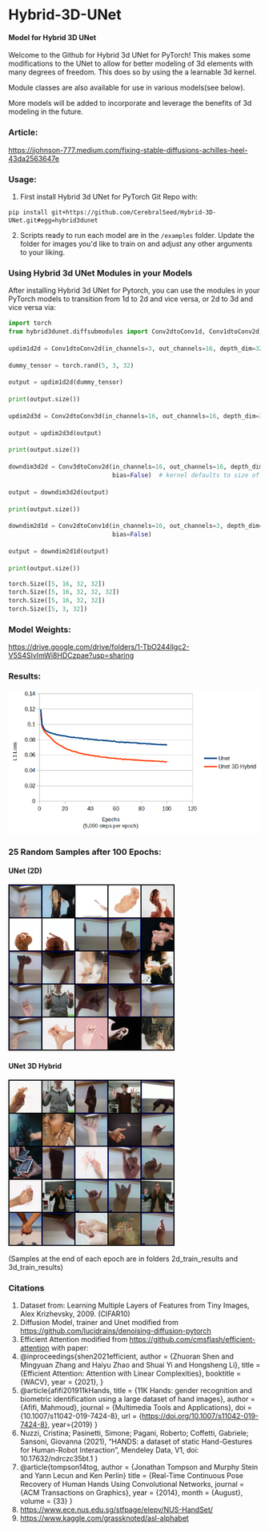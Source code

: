 # Hybrid-3D-UNet
#### Model for Hybrid 3D UNet
Welcome to the Github for Hybrid 3d UNet for PyTorch! This makes some modifications to the UNet to allow for better modeling of 3d elements with many degrees of freedom. This does so by using the a learnable 3d kernel. 

Module classes are also available for use in various models(see below). 

More models will be added to incorporate and leverage the benefits of 3d modeling in the future. 

### Article:
https://jjohnson-777.medium.com/fixing-stable-diffusions-achilles-heel-43da2563647e

### Usage:
1. First install Hybrid 3d UNet for PyTorch Git Repo with: 

```
pip install git+https://github.com/CerebralSeed/Hybrid-3D-UNet.git#egg=hybrid3dunet
```

2. Scripts ready to run each model are in the `/examples` folder. Update the folder for images you'd like to train on and adjust any other arguments to your liking.

### Using Hybrid 3d UNet Modules in your Models
After installing Hybrid 3d UNet for Pytorch, you can use the modules in your PyTorch models to transition from 1d to 2d and vice versa, or 2d to 3d and vice versa via:
```python
import torch
from hybrid3dunet.diffsubmodules import Conv2dtoConv1d, Conv1dtoConv2d, Conv2dtoConv3d, Conv3dtoConv2d

updim1d2d = Conv1dtoConv2d(in_channels=3, out_channels=16, depth_dim=32, kernel=3, bias=False)

dummy_tensor = torch.rand(5, 3, 32)

output = updim1d2d(dummy_tensor)

print(output.size())

updim2d3d = Conv2dtoConv3d(in_channels=16, out_channels=16, depth_dim=32, kernel=3, bias=False)

output = updim2d3d(output)

print(output.size())

downdim3d2d = Conv3dtoConv2d(in_channels=16, out_channels=16, depth_dim=32, kernel=None,
                             bias=False)  # kernel defaults to size of 1

output = downdim3d2d(output)

print(output.size())

downdim2d1d = Conv2dtoConv1d(in_channels=16, out_channels=3, depth_dim=32, kernel=None,
                             bias=False)

output = downdim2d1d(output)

print(output.size())

```

```python
torch.Size([5, 16, 32, 32])
torch.Size([5, 16, 32, 32, 32])
torch.Size([5, 16, 32, 32])
torch.Size([5, 3, 32])
```

### Model Weights: 

https://drive.google.com/drive/folders/1-TbO244Ilgc2-V5S4SlvImWi8HDCzpae?usp=sharing

### Results:

![alt text](https://github.com/CerebralSeed/Hybrid-3D-UNet/blob/main/compare-chart.jpg?raw=true)


### 25 Random Samples after 100 Epochs:

#### UNet (2D)

![alt text](https://github.com/CerebralSeed/Hybrid-3D-UNet/blob/main/2d_train_results/sample-100-loss-0.07358751328475774.png?raw=true)

#### UNet 3D Hybrid

![alt text](https://github.com/CerebralSeed/Hybrid-3D-UNet/blob/main/3d_train_results/sample-100-loss-0.05175705623235553.png)

(Samples at the end of each epoch are in folders 2d_train_results and 3d_train_results)


### Citations

1) Dataset from: Learning Multiple Layers of Features from Tiny Images, Alex Krizhevsky, 2009. (CIFAR10)
2) Diffusion Model, trainer and Unet modified from https://github.com/lucidrains/denoising-diffusion-pytorch
3) Efficient Attention modified from https://github.com/cmsflash/efficient-attention with paper:
4) @inproceedings{shen2021efficient,
    author = {Zhuoran Shen and Mingyuan Zhang and Haiyu Zhao and Shuai Yi and Hongsheng Li},
    title = {Efficient Attention: Attention with Linear Complexities},
    booktitle = {WACV},
    year = {2021},
}
5) @article{afifi201911kHands,
title = {11K Hands: gender recognition and biometric identification using a large dataset of hand images},
author = {Afifi, Mahmoud},
journal = {Multimedia Tools and Applications},
doi = {10.1007/s11042-019-7424-8},
url = {https://doi.org/10.1007/s11042-019-7424-8},
year={2019}
}
6) Nuzzi, Cristina; Pasinetti, Simone; Pagani, Roberto; Coffetti, Gabriele; Sansoni, Giovanna (2021), 
“HANDS: a dataset of static Hand-Gestures for Human-Robot Interaction”, 
Mendeley Data, V1, doi: 10.17632/ndrczc35bt.1
}
7) @article{tompson14tog,
  author = {Jonathan Tompson and Murphy Stein and Yann Lecun and Ken Perlin}
  title = {Real-Time Continuous Pose Recovery of Human Hands Using Convolutional Networks,
  journal = {ACM Transactions on Graphics},
  year = {2014},
  month = {August},
  volume = {33}
}
8) https://www.ece.nus.edu.sg/stfpage/elepv/NUS-HandSet/
9) https://www.kaggle.com/grassknoted/asl-alphabet
